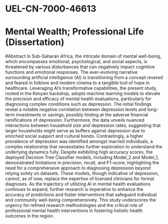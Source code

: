 # UEL-CN-7000-46613
# Mental Wealth; Professional Life (Dissertation)

#Abstract
 In Sub-Saharan Africa, the intricate domain of mental well-being, which encompasses emotional, psychological, and social aspects, is threatened by various disturbances that can negatively impact cognitive functions and emotional responses. The ever-evolving narrative surrounding artificial intelligence (AI) is transitioning from a concept revered and feared in folklore and modern cinema to a tangible tool of hope in healthcare. Leveraging AI’s transformative capabilities, the present study, rooted in the Kenyan backdrop, adopts machine learning models to elevate the precision and efficacy of mental health evaluations, particularly for diagnosing complex conditions such as depression. The initial findings reveal a notable negative correlation between depression levels and long-term investments or savings, possibly hinting at the adverse financial ramifications of depression. Furthermore, the data unveils nuanced interactions between household size and depression rates, suggesting that larger households might serve as buffers against depression due to enriched social support and cultural bonds. Contrastingly, a higher prevalence of depression was identified amongst married individuals, a complex relationship that necessitates further exploration to understand the underlying dynamics fully.
Despite exhibiting high accuracy scores, the deployed Decision Tree Classifier models, including Model_2 and Model_1, demonstrated limitations in precision, recall, and F1-score, highlighting the need for a comprehensive approach to diagnosing depression beyond relying solely on datasets. These models, though indicative of depression, cannot, as of now, replace the expertise of licensed clinicians for formal diagnoses. As the trajectory of utilizing AI in mental health evaluations continues to expand, further research is imperative to enhance the accuracy of predictions and foster interventions that safeguard individual and community well-being comprehensively. This study underscores the urgency for refined research methodologies and the critical role of professional mental health interventions in fostering holistic health outcomes in the region.

